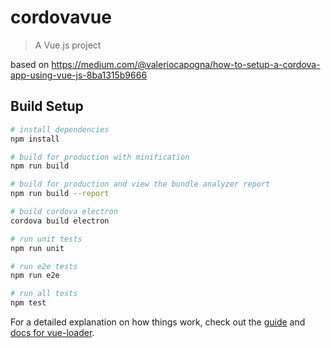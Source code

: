 # cordovavue

> A Vue.js project

based on https://medium.com/@valeriocapogna/how-to-setup-a-cordova-app-using-vue-js-8ba1315b9666

## Build Setup

``` bash
# install dependencies
npm install

# build for production with minification
npm run build

# build for production and view the bundle analyzer report
npm run build --report

# build cordova electron
cordova build electron

# run unit tests
npm run unit

# run e2e tests
npm run e2e

# run all tests
npm test
```

For a detailed explanation on how things work, check out the [guide](http://vuejs-templates.github.io/webpack/) and [docs for vue-loader](http://vuejs.github.io/vue-loader).
